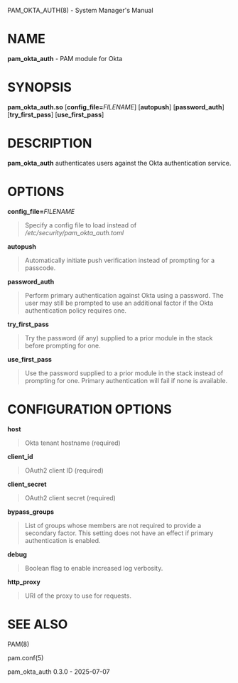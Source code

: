 PAM\_OKTA\_AUTH(8) - System Manager's Manual

# NAME

**pam\_okta\_auth** - PAM module for Okta

# SYNOPSIS

**pam\_okta\_auth.so**
\[**config\_file=**&zwnj;*FILENAME*]
\[**autopush**]
\[**password\_auth**]
\[**try\_first\_pass**]
\[**use\_first\_pass**]

# DESCRIPTION

**pam\_okta\_auth**
authenticates users against the Okta authentication service.

# OPTIONS

**config\_file=**&zwnj;*FILENAME*

> Specify a config file to load instead of
> */etc/security/pam\_okta\_auth.toml*

**autopush**

> Automatically initiate push verification instead of prompting for a passcode.

**password\_auth**

> Perform primary authentication against Okta using a password.
> The user may still be prompted to use an additional factor if the Okta
> authentication policy requires one.

**try\_first\_pass**

> Try the password (if any) supplied to a prior module in the stack before
> prompting for one.

**use\_first\_pass**

> Use the password supplied to a prior module in the stack instead of prompting
> for one.
> Primary authentication will fail if none is available.

# CONFIGURATION OPTIONS

**host**

> Okta tenant hostname (required)

**client\_id**

> OAuth2 client ID (required)

**client\_secret**

> OAuth2 client secret (required)

**bypass\_groups**

> List of groups whose members are not required to provide a secondary factor.
> This setting does not have an effect if primary authentication is enabled.

**debug**

> Boolean flag to enable increased log verbosity.

**http\_proxy**

> URI of the proxy to use for requests.

# SEE ALSO

PAM(8)

pam.conf(5)

pam\_okta\_auth 0.3.0 - 2025-07-07
